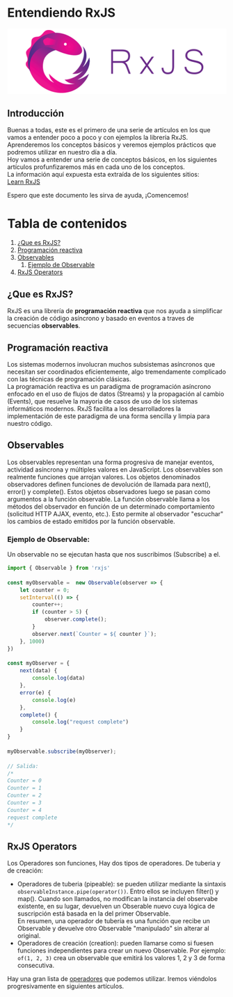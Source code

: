 # Entendiendo RxJS
![rxjs](rxjs.png)
## Introducción  

Buenas a todas, este es el primero de una serie de artículos en los que vamos a entender poco a poco y con ejemplos la librería RxJS. Aprenderemos los conceptos básicos y veremos ejemplos prácticos que podremos utilizar en nuestro día a día.  
Hoy vamos a entender una serie de conceptos básicos, en los siguientes artículos profunfizaremos más en cada uno de los conceptos.  
La información aquí expuesta esta extraída de los siguientes sitios:  
<a href="https://www.learnrxjs.io/">Learn RxJS</a>   

Espero que este documento les sirva de ayuda, ¡Comencemos!

# Tabla de contenidos  

1. [¿Que es RxJS?](#rxjs)
2. [Programación reactiva](#reactive)
3. [Observables](#observables)
   1. [Ejemplo de Observable](#observable_example)
4. [RxJS Operators](#operators)

## ¿Que es RxJS?  <a name="rxjs"></a>

RxJS es una librería de **programación reactiva** que nos ayuda a simplificar la creación de código asíncrono y basado en eventos a traves de secuencias **observables**. 

## Programación reactiva  <a name="reactive"></a>

Los sistemas modernos involucran muchos subsistemas asíncronos que necesitan ser coordinados eficientemente, algo tremendamente complicado con las técnicas de programación clásicas.  
La programación reactiva es un paradigma de programación asíncrono enfocado en el uso de flujos de datos (Streams) y la propagación al cambio (Events), que resuelve la mayoria de casos de uso de los sistemas informáticos modernos. RxJS facilita a los desarrolladores la implementación de este paradigma de una forma sencilla y limpia para nuestro código.  

## Observables <a name="observables"></a>  

Los observables representan una forma progresiva de manejar eventos, actividad asíncrona y múltiples valores en JavaScript. Los observables son realmente funciones que arrojan valores. Los objetos denominados observadores definen funciones de devolución de llamada para next(), error() y complete(). Estos objetos observadores luego se pasan como argumentos a la función observable. La función observable llama a los métodos del observador en función de un determinado comportamiento (solicitud HTTP AJAX, evento, etc.). Esto permite al observador "escuchar" los cambios de estado emitidos por la función observable.

### Ejemplo de Observable: <a name="observable_example"></a>  
Un observable no se ejecutan hasta que nos suscribimos (Subscribe) a el.
``` js
import { Observable } from 'rxjs'

const myObservable =  new Observable(observer => {
    let counter = 0;
    setInterval(() => {
        counter++;
        if (counter > 5) {
            observer.complete();
        }
        observer.next(`Counter = ${ counter }`);
    }, 1000)
})

const myObserver = {
    next(data) {
        console.log(data)
    },
    error(e) {
        console.log(e)
    },
    complete() {
        console.log("request complete")
    }
}

myObservable.subscribe(myObserver);

// Salida:
/*
Counter = 0
Counter = 1
Counter = 2
Counter = 3
Counter = 4
request complete
*/ 
```
## RxJS Operators <a name="operators"></a>
Los Operadores son funciones, Hay dos tipos de operadores. De tuberia y de creación:
* Operadores de tuberia (pipeable): se pueden utilizar mediante la sintaxis `observableInstance.pipe(operator())`. Entro ellos se incluyen filter() y map(). Cuando son llamados, no modifican la instancia del observabe existente, en su lugar, devuelven un Obserable nuevo cuya lógica de suscripción está basada en la del primer Observable.  
En resumen, una operador de tubería es una función que recibe un Observable y devuelve otro Observable "manipulado" sin alterar al original.
* Operadores de creación (creation): pueden llamarse como si fuesen funciones independientes para crear un nuevo Observable. Por ejemplo: `of(1, 2, 3)` crea un observable que emitirá los valores 1, 2 y 3 de forma consecutiva.  

Hay una gran lista de <a href="https://www.learnrxjs.io/learn-rxjs/operators">operadores</a> que podemos utilizar. Iremos viéndolos progresivamente en siguientes artículos.